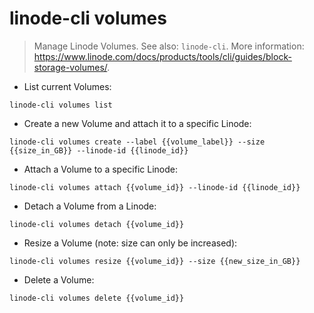 # linode-cli volumes

> Manage Linode Volumes.
> See also: `linode-cli`.
> More information: <https://www.linode.com/docs/products/tools/cli/guides/block-storage-volumes/>.

- List current Volumes:

`linode-cli volumes list`

- Create a new Volume and attach it to a specific Linode:

`linode-cli volumes create --label {{volume_label}} --size {{size_in_GB}} --linode-id {{linode_id}}`

- Attach a Volume to a specific Linode:

`linode-cli volumes attach {{volume_id}} --linode-id {{linode_id}}`

- Detach a Volume from a Linode:

`linode-cli volumes detach {{volume_id}}`

- Resize a Volume (note: size can only be increased):

`linode-cli volumes resize {{volume_id}} --size {{new_size_in_GB}}`

- Delete a Volume:

`linode-cli volumes delete {{volume_id}}`
